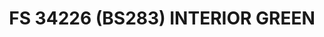 ---
layout: product
title: "FS 34226 (BS283) INTERIOR GREEN"
price: "300" 
desc: "Akrilna boja 17mL"
img_path: "/assets/img/A.MIG-0219.jpg"
brand: "AMMO"
available: true
special_offer: false
new: false
soon: false
cat: "020000"
subcat: "020100"
subsubcat: "020101"
sifra: "A.MIG-0219"
popular: true
---